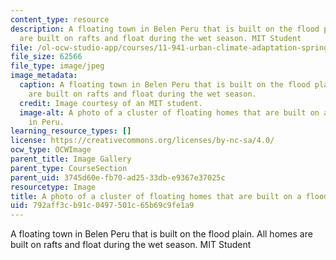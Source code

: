 ```yaml
---
content_type: resource
description: A floating town in Belen Peru that is built on the flood plain. All homes
  are built on rafts and float during the wet season. MIT Student
file: /ol-ocw-studio-app/courses/11-941-urban-climate-adaptation-spring-2011/792aff3cb91c0497501c65b69c9fe1a9_village.jpg
file_size: 62566
file_type: image/jpeg
image_metadata:
  caption: A floating town in Belen Peru that is built on the flood plain. All homes
    are built on rafts and float during the wet season.
  credit: Image courtesy of an MIT student.
  image-alt: A photo of a cluster of floating homes that are built on a flood plain
    in Peru.
learning_resource_types: []
license: https://creativecommons.org/licenses/by-nc-sa/4.0/
ocw_type: OCWImage
parent_title: Image Gallery
parent_type: CourseSection
parent_uid: 3745d60e-fb70-ad25-33db-e9367e37025c
resourcetype: Image
title: A photo of a cluster of floating homes that are built on a flood plain in Peru
uid: 792aff3c-b91c-0497-501c-65b69c9fe1a9
---
```

A floating town in Belen Peru that is built on the flood plain. All homes are built on rafts and float during the wet season. MIT Student